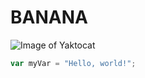 # BANANA
![Image of Yaktocat](https://octodex.github.com/images/yaktocat.png)
``` javascript
var myVar = "Hello, world!";
```
